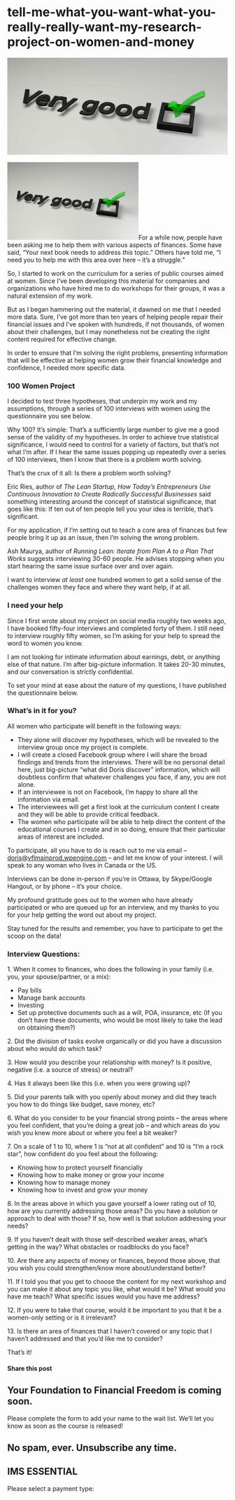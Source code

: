 # tell-me-what-you-want-what-you-really-really-want-my-research-project-on-women-and-money
![questionnaire](attachments/questionnaire-3-1236343-1-qdc6cpthe1jg09nepcheyd0ymqwyqy89x64timb4aw.jpg)

![](attachments/questionnaire-3-1236343-300x177.jpg)For a while now, people have been asking me to help them with various aspects of finances. Some have said, “Your next book needs to address *this* topic.” Others have told me, “I need you to help me with this area over here – it’s a struggle.”

So, I started to work on the curriculum for a series of public courses aimed at women. Since I’ve been developing this material for companies and organizations who have hired me to do workshops for their groups, it was a natural extension of my work.

But as I began hammering out the material, it dawned on me that I needed more data. Sure, I’ve got more than ten years of helping people repair their financial issues and I’ve spoken with hundreds, if not thousands, of women about their challenges, but I may nonetheless not be creating the right content required for effective change.

In order to ensure that I’m solving the right problems, presenting information that will be effective at helping women grow their financial knowledge and confidence, I needed more specific data.

### 100 Women Project

I decided to test three hypotheses, that underpin my work and my assumptions, through a series of 100 interviews with women using the questionnaire you see below.

Why 100? It’s simple: That’s a sufficiently large number to give me a good sense of the validity of my hypotheses. In order to achieve true statistical significance, I would need to control for a variety of factors, but that’s not what I’m after. If I hear the same issues popping up repeatedly over a series of 100 interviews, then I know that there is a problem worth solving.

That’s the crux of it all: Is there a problem worth solving?

Eric Ries, author of *The Lean Startup, How Today’s Entrepreneurs Use Continuous Innovation to Create Radically Successful Businesses* said something interesting around the concept of statistical significance, that goes like this: If ten out of ten people tell you your idea is terrible, that’s significant.

For my application, if I’m setting out to teach a core area of finances but few people bring it up as an issue, then I’m solving the wrong problem.

Ash Maurya, author of *Running Lean: Iterate from Plan A to a Plan That Works* suggests interviewing 30-60 people. He advises stopping when you start hearing the same issue surface over and over again.

I want to interview *at least* one hundred women to get a solid sense of the challenges women they face and where they want help, if at all.

### I need your help

Since I first wrote about my project on social media roughly two weeks ago, I have booked fifty-four interviews and completed forty of them. I still need to interview roughly fifty women, so I’m asking for your help to spread the word to women you know.

I am not looking for intimate information about earnings, debt, or anything else of that nature. I’m after big-picture information. It takes 20-30 minutes, and our conversation is strictly confidential.

To set your mind at ease about the nature of my questions, I have published the questionnaire below.

### What’s in it for you?

All women who participate will benefit in the following ways:

- They alone will discover my hypotheses, which will be revealed to the interview group once my project is complete.
- I will create a closed Facebook group where I will share the broad findings and trends from the interviews. There will be no personal detail here, just big-picture “what did Doris discover” information, which will doubtless confirm that whatever challenges you face, if any, you are not alone.
- If an interviewee is not on Facebook, I’m happy to share all the information via email.
- The interviewees will get a first look at the curriculum content I create and they will be able to provide critical feedback.
- The women who participate will be able to help direct the content of the educational courses I create and in so doing, ensure that their particular areas of interest are included.

To participate, all you have to do is reach out to me via email – [doris@yflmainprod.wpengine.com](mailto:doris@yflmainprod.wpengine.com) – and let me know of your interest. I will speak to any woman who lives in Canada or the US.

Interviews can be done in-person if you’re in Ottawa, by Skype/Google Hangout, or by phone – it’s your choice.

My profound gratitude goes out to the women who have already participated or who are queued up for an interview, and my thanks to you for your help getting the word out about my project.

Stay tuned for the results and remember, you have to participate to get the scoop on the data!

### Interview Questions:

1\. When it comes to finances, who does the following in your family (i.e. you, your spouse/partner, or a mix):

- Pay bills
- Manage bank accounts
- Investing
- Set up protective documents such as a will, POA, insurance, etc (If you don’t have these documents, who would be most likely to take the lead on obtaining them?)

2\. Did the division of tasks evolve organically or did you have a discussion about who would do which task?

3\. How would you describe your relationship with money? Is it positive, negative (i.e. a source of stress) or neutral?

4\. Has it always been like this (i.e. when you were growing up)?

5\. Did your parents talk with you openly about money and did they teach you how to do things like budget, save money, etc?

6\. What do you consider to be your financial strong points – the areas where you feel confident, that you’re doing a great job – and which areas do you wish you knew more about or where you feel a bit weaker?

7\. On a scale of 1 to 10, where 1 is “not at all confident” and 10 is “I’m a rock star”, how confident do you feel about the following:

- Knowing how to protect yourself financially
- Knowing how to make money or grow your income
- Knowing how to manage money
- Knowing how to invest and grow your money

8\. In the areas above in which you gave yourself a lower rating out of 10, how are you currently addressing those areas? Do you have a solution or approach to deal with those? If so, how well is that solution addressing your needs?

9\. If you haven’t dealt with those self-described weaker areas, what’s getting in the way? What obstacles or roadblocks do you face?

10\. Are there any aspects of money or finances, beyond those above, that you wish you could strengthen/know more about/understand better?

11\. If I told you that you get to choose the content for my next workshop and you can make it about any topic you like, what would it be? What would you have me teach? What specific issues would you have me address?

12\. If you were to take that course, would it be important to you that it be a women-only setting or is it irrelevant?

13\. Is there an area of finances that I haven’t covered or any topic that I haven’t addressed and that you’d like me to consider?

That’s it!

#### Share this post

## Your Foundation to Financial Freedom is coming soon.

Please complete the form to add your name to the wait list. We’ll let you know as soon as the course is released!

## No spam, ever. Unsubscribe any time.

## IMS ESSENTIAL

Please select a payment type: